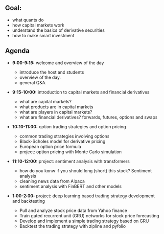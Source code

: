 ## Goal: 
  - what quants do
  - how capital markets work
  - understand the basics of derivative securities
  - how to make smart investment
## Agenda

- **9:00-9:15:** welcome and overview of the day
  - introduce the host and students
  - overview of the day.
  - general Q&A.

- **9:15-10:00:** introduction to capital markets and financial derivatives
  - what are capital markets?
  - what products are in capital markets
  - what are players in capital markets?
  - what are financial derivatives? forwards, futures, options and swaps

- **10:10-11:00:** option trading strategies and option pricing
  - common trading strategies involving options
  - Black-Scholes model for derivative pricing
  - European option price formula
  - project: option pricing with Monte Carlo simulation

- **11:10-12:00:** project: sentiment analysis with transformers
  - how do you konw if you should long (short) this stock? Sentiment analysis
  - cleaning news data  from Alpaca
  - sentiment analysis with FinBERT and other models

- **1:00-2:00:** project: deep learning based trading strategy development and backtesting
  - Pull and analyze stock price data from Yahoo finance
  - Train gated recurrent unit (GRU) networks for stock price forecasting
  - Develop and implement a simple trading strategy based on GRU
  - Backtest the trading strategy with zipline and pyfolio




